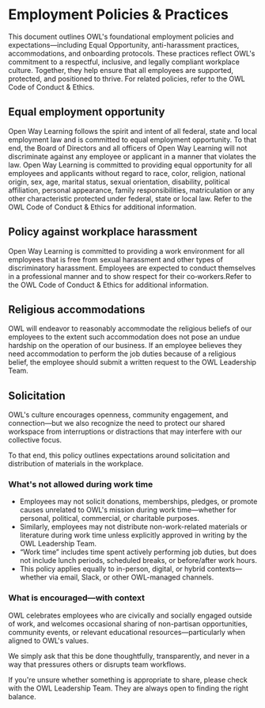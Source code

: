 # Employment Policies & Practices
This document outlines OWL's foundational employment policies and expectations—including Equal Opportunity, anti-harassment practices, accommodations, and onboarding protocols. These practices reflect OWL's commitment to a respectful, inclusive, and legally compliant workplace culture. Together, they help ensure that all employees are supported, protected, and positioned to thrive. For related policies, refer to the OWL Code of Conduct & Ethics.

## Equal employment opportunity
Open Way Learning follows the spirit and intent of all federal, state and local employment law and is committed to equal employment opportunity. To that end, the Board of Directors and all officers of Open Way Learning will not discriminate against any employee or applicant in a manner that violates the law. Open Way Learning is committed to providing equal opportunity for all employees and applicants without regard to race, color, religion, national origin, sex, age, marital status, sexual orientation, disability, political affiliation, personal appearance, family responsibilities, matriculation or any other characteristic protected under federal, state or local law.  Refer to the OWL Code of Conduct & Ethics for additional information.

## Policy against workplace harassment
Open Way Learning is committed to providing a work environment for all employees that is free from sexual harassment and other types of discriminatory harassment. Employees are expected to conduct themselves in a professional manner and to show respect for their co‐workers.Refer to the OWL Code of Conduct & Ethics for additional information.

## Religious accommodations
OWL will endeavor to reasonably accommodate the religious beliefs of our employees to the extent such accommodation does not pose an undue hardship on the operation of our business. If an employee believes they need accommodation to perform the job duties because of a religious belief, the employee should submit a written request to the OWL Leadership Team.

## Solicitation
OWL's culture encourages openness, community engagement, and connection—but we also recognize the need to protect our shared workspace from interruptions or distractions that may interfere with our collective focus.

To that end, this policy outlines expectations around solicitation and distribution of materials in the workplace.

### What's not allowed during work time

* Employees may not solicit donations, memberships, pledges, or promote causes unrelated to OWL's mission during work time—whether for personal, political, commercial, or charitable purposes.  
* Similarly, employees may not distribute non-work-related materials or literature during work time unless explicitly approved in writing by the OWL Leadership Team.  
* “Work time” includes time spent actively performing job duties, but does not include lunch periods, scheduled breaks, or before/after work hours.  
* This policy applies equally to in-person, digital, or hybrid contexts—whether via email, Slack, or other OWL-managed channels.

### What is encouraged—with context
OWL celebrates employees who are civically and socially engaged outside of work, and welcomes occasional sharing of non-partisan opportunities, community events, or relevant educational resources—particularly when aligned to OWL's values.

We simply ask that this be done thoughtfully, transparently, and never in a way that pressures others or disrupts team workflows.

If you're unsure whether something is appropriate to share, please check with the OWL Leadership Team. They are always open to finding the right balance.
